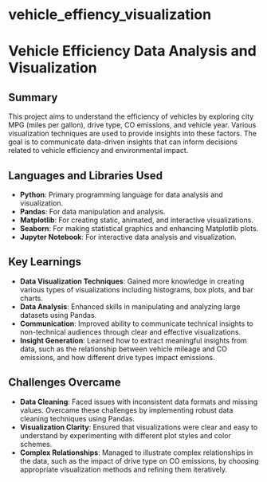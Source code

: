 # vehicle_effiency_visualization


# Vehicle Efficiency Data Analysis and Visualization

## Summary
This project aims to understand the efficiency of vehicles by exploring city MPG (miles per gallon), drive type, CO emissions, and vehicle year. Various visualization techniques are used to provide insights into these factors. The goal is to communicate data-driven insights that can inform decisions related to vehicle efficiency and environmental impact.

## Languages and Libraries Used
- **Python**: Primary programming language for data analysis and visualization.
- **Pandas**: For data manipulation and analysis.
- **Matplotlib**: For creating static, animated, and interactive visualizations.
- **Seaborn**: For making statistical graphics and enhancing Matplotlib plots.
- **Jupyter Notebook**: For interactive data analysis and visualization.

## Key Learnings
- **Data Visualization Techniques**: Gained more knowledge in creating various types of visualizations including histograms, box plots, and bar charts.
- **Data Analysis**: Enhanced skills in manipulating and analyzing large datasets using Pandas.
- **Communication**: Improved ability to communicate technical insights to non-technical audiences through clear and effective visualizations.
- **Insight Generation**: Learned how to extract meaningful insights from data, such as the relationship between vehicle mileage and CO emissions, and how different drive types impact emissions.

## Challenges Overcame
- **Data Cleaning**: Faced issues with inconsistent data formats and missing values. Overcame these challenges by implementing robust data cleaning techniques using Pandas.
- **Visualization Clarity**: Ensured that visualizations were clear and easy to understand by experimenting with different plot styles and color schemes.
- **Complex Relationships**: Managed to illustrate complex relationships in the data, such as the impact of drive type on CO emissions, by choosing appropriate visualization methods and refining them iteratively.
